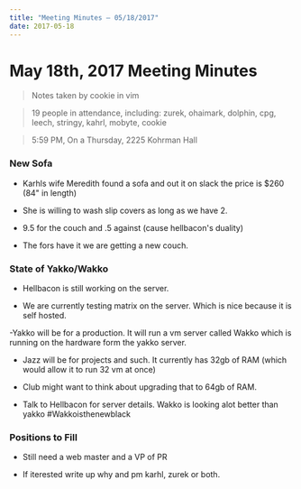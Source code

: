 ```yaml
---
title: "Meeting Minutes – 05/18/2017"
date: 2017-05-18
---
```

# May 18th, 2017 Meeting Minutes
> Notes taken by cookie in vim

> 19 people in attendance, including: zurek, ohaimark, dolphin, cpg, leech, stringy, kahrl, mobyte, cookie

> 5:59 PM, On a Thursday, 2225 Kohrman Hall

### New Sofa

- Karhls wife Meredith found a sofa and out it on slack the price is $260 (84" in length)

- She is willing to wash slip covers as long as we have 2.

- 9.5 for the couch and .5 against (cause hellbacon's duality)

- The fors have it we are getting a new couch.

### State of Yakko/Wakko

- Hellbacon is still working on the server.

- We are currently testing matrix on the server. Which is nice because it is self hosted.

-Yakko will be for a production. It will run a vm server called Wakko which is running on the hardware form the yakko server.

- Jazz will be for projects and such. It currently has 32gb of RAM (which would allow it to run 32 vm at once)

- Club might want to think about upgrading that to 64gb of RAM.

- Talk to Hellbacon for server details. Wakko is looking alot better than yakko #Wakkoisthenewblack

### Positions to Fill

- Still need a web master and a VP of PR

- If iterested write up why and pm karhl, zurek or both.
